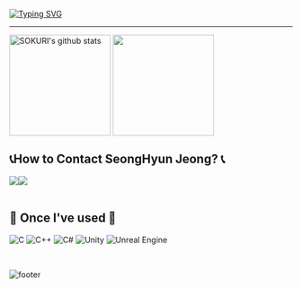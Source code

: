 <div align="left">
  
[![Typing SVG](https://readme-typing-svg.demolab.com?font=Alkatra&weight=500&size=45&duration=3500&pause=3&color=6994CDEE&center=false&vCenter=false&multiline=true&repeat=true&width=1000&height=100&lines=Welcome+to+SeongHyun's+GitHub!👋)](https://git.io/typing-svg)
 

-------

<a href="https://github.com/SeongHyunJeong/"><img align="center" style="height:180px" src="https://github-readme-stats.vercel.app/api?username=SeongHyunJeong&show_icons=true&include_all_commits=true&hide_border=true&bg_color=30,7F7FD5,86A8E7,91eae4&title_color=fff&text_color=fff" alt="SOKURI's github stats" /></a>
<a href="https://github.com/SeongHyunJeong/"><img align="center" style="height:180px" src="https://github-readme-stats.vercel.app/api/top-langs/?username=SeongHyunJeong&layout=compact&hide_border=true&bg_color=30,91eae4,86A8E7&title_color=fff&text_color=fff" /></a> 


 
## 📞How to Contact SeongHyun Jeong? 📞
<div style="display:flex; flex-direction:row;">
    <a href="https://www.instagram.com/sean5030/">
        <img src="https://img.shields.io/badge/Instagram-E4405F?style=for-the-badge&logo=Instagram&logoColor=white"> 
    </a>
    <a href="mailto:sean3080211@gmail.com">
        <img src="https://img.shields.io/badge/Gmail-EA4335?style=for-the-badge&logo=Gmail&logoColor=white"> 
    </a>
</div><br>

## 🔨 Once I've used 🔨
![C](https://img.shields.io/badge/c-%2300599C.svg?style=for-the-badge&logo=c&logoColor=white)
![C++](https://img.shields.io/badge/c++-%2300599C.svg?style=for-the-badge&logo=c%2B%2B&logoColor=white)
![C#](https://img.shields.io/badge/c%23-%23239120.svg?style=for-the-badge&logo=csharp&logoColor=white)
![Unity](https://img.shields.io/badge/unity-%23000000.svg?style=for-the-badge&logo=unity&logoColor=white)
![Unreal Engine](https://img.shields.io/badge/unrealengine-%23313131.svg?style=for-the-badge&logo=unrealengine&logoColor=white)

</div><br>

![footer](https://capsule-render.vercel.app/api?section=footer&type=waving&color=7F7FD5)
</div>

